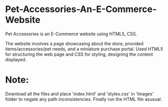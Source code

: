 # Pet-Accessories-An-E-Commerce-Website
Pet Accessories is an E-Commerce website using HTML5, CSS.

The website involves a page showcasing about the store, provided items/accessories/pet needs, and a miniature purchase portal. Used HTML5 for structuring the web page and CSS for styling, designing the content displayed.


# Note:
Download all the files and place 'index.html' and 'styles.css' in 'Images' folder to negate any path inconsistencies. Finally run the HTML file asusual.
